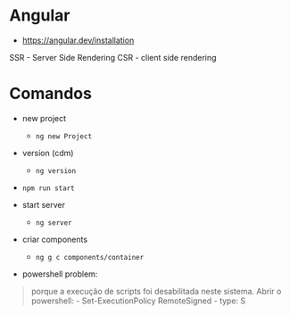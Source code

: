 # Angular

- https://angular.dev/installation


SSR - Server Side Rendering 
CSR - client side rendering


# Comandos

- new project
    -  `ng new Project`

- version (cdm)
    - `ng version`
 
- `npm run start`

- start server
    - `ng server`

- criar components
    - `ng g c components/container`

- powershell problem:
> porque a execução de scripts foi desabilitada neste sistema. Abrir o powershell:
    - Set-ExecutionPolicy RemoteSigned
        -   type: S





